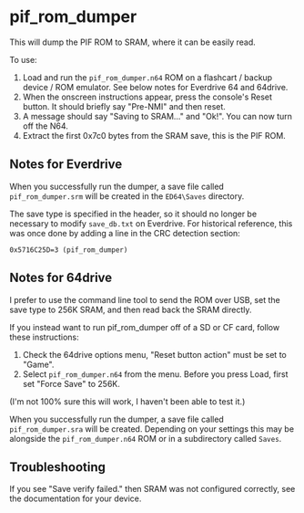 # pif_rom_dumper

This will dump the PIF ROM to SRAM, where it can be easily read.

To use:

1. Load and run the `pif_rom_dumper.n64` ROM on a flashcart / backup device / ROM emulator. See below notes for Everdrive 64 and 64drive.
2. When the onscreen instructions appear, press the console's Reset button. It should briefly say "Pre-NMI" and then reset.
3. A message should say "Saving to SRAM..." and "Ok!". You can now turn off the N64.
4. Extract the first 0x7c0 bytes from the SRAM save, this is the PIF ROM.

## Notes for Everdrive

When you successfully run the dumper, a save file called `pif_rom_dumper.srm` will be created in the `ED64\Saves` directory.

The save type is specified in the header, so it should no longer be necessary to modify `save_db.txt` on Everdrive. For historical reference, this was once done by adding a line in the CRC detection section:

```
0x5716C25D=3 (pif_rom_dumper)
```

## Notes for 64drive

I prefer to use the command line tool to send the ROM over USB, set the save type to 256K SRAM, and then read back the SRAM directly.

If you instead want to run pif_rom_dumper off of a SD or CF card, follow these instructions:

1. Check the 64drive options menu, "Reset button action" must be set to "Game".
2. Select `pif_rom_dumper.n64` from the menu. Before you press Load, first set "Force Save" to 256K.

(I'm not 100% sure this will work, I haven't been able to test it.)

When you successfully run the dumper, a save file called `pif_rom_dumper.sra` will be created. Depending on your settings this may be alongside the `pif_rom_dumper.n64` ROM or in a subdirectory called `Saves`.

## Troubleshooting

If you see "Save verify failed." then SRAM was not configured correctly, see the documentation for your device.

